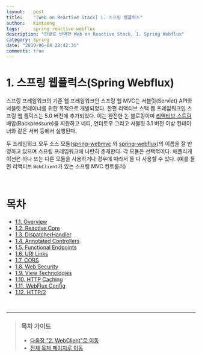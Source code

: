 ```yaml
---
layout:   post
title:    "[Web on Reactive Stack] 1. 스프링 웹플럭스"
author:   Kimtaeng
tags: 	  spring reactive webflux
description: "한글로 번역한 Web on Reactive Stack, 1. Spring Webflux"
category: Spring
date: "2019-06-04 22:42:31"
comments: true
---
```


# 1. 스프링 웹플럭스(Spring Webflux)
스프링 프레임워크의 기존 웹 프레임워크인 스프링 웹 MVC는 서블릿(Servlet) API와 서블릿 컨테이너를 위한 목적으로 개발되었다. 
한편 리액티브 스택 웹 프레임워크인 스프링 웹 플럭스는 5.0 버전에 추가되었다. 이는 완전한 논 블로킹이며 
<a href="https://www.reactive-streams.org/" rel="nofollow" target="_blank">리액티브 스트림</a> 배압(Backpressure)을
지원하고 네티, 언더토우 그리고 서블릿 3.1 버전 이상 컨테이너와 같은 서버 등에서 실행된다.

두 프레임워크 모두 소스 모듈(<a href="https://github.com/spring-projects/spring-framework/tree/master/spring-webmvc" rel="nofollow" target="_blank">spring-webmvc</a>
와 <a href="https://github.com/spring-projects/spring-framework/tree/master/spring-webflux" rel="nofollow" target="_blank">spring-webflux</a>)의 이름을 잘 반영하고 있으며 스프링 프레임워크에 나란히 존재한다.
각 모듈은 선택적이다. 애플리케이션은 하나 또는 다른 모듈을 사용하거나 경우에 따라서 둘 다 사용할 수 있다.
(예를 들면 리액티브 `WebClient`가 있는 스프링 MVC 컨트롤러)

<br>

# 목차
- <a href="/post/spring-webflux-references-overview">1.1. Overview</a>
- <a href="/post/spring-webflux-references-reactive-core">1.2. Reactive Core</a>
- <a href="/post/spring-webflux-references-dispatcherhandler">1.3. DispatcherHandler</a>
- <a href="/post/spring-webflux-references-annotated-controllers">1.4. Annotated Controllers</a>
- <a href="/post/spring-webflux-references-functional-endpoints">1.5. Functional Endpoints</a>
- <a href="/post/spring-webflux-references-url-links">1.6. URI Links</a>
- <a href="/post/spring-webflux-references-cors">1.7. CORS</a>
- <a href="/post/spring-webflux-references-web-security">1.8. Web Security</a>
- <a href="/post/spring-webflux-references-view-technologies">1.9. View Technologies</a>
- <a href="/post/spring-webflux-references-http-caching">1.10. HTTP Caching</a>
- <a href="/post/spring-webflux-references-webflux-config">1.11. WebFlux Config</a>
- <a href="/post/spring-webflux-references-http2">1.12. HTTP/2</a>

<br>

---

> ### 목차 가이드
> - <a href="/post/web-on-reactive-stack-webclient">다음장 "2. WebClient"로 이동</a>
> - <a href="/post/web-on-reactive-stack">전체 목차 페이지로 이동</a>